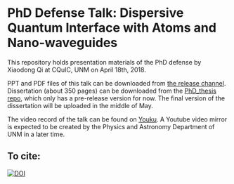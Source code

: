 # PhD Defense Talk: Dispersive Quantum Interface with Atoms and Nano-waveguides
This repository holds presentation materials of the PhD defense by Xiaodong Qi at CQuIC, UNM on April 18th, 2018. 

PPT and PDF files of this talk can be downloaded from [the release channel](https://github.com/i2000s/PhD_DefenseTalk/releases/).
Dissertation (about 350 pages) can be downloaded from the [PhD_thesis repo](https://github.com/i2000s/PhD_Thesis/releases), which only has a pre-release version for now. 
The final version of the dissertation will be uploaded in the middle of May. 

The video record of the talk can be found on [Youku](http://v.youku.com/v_show/id_XMzU1MTg3Mzk0OA==.html).
A Youtube video mirror is expected to be created by the Physics and Astronomy Department of UNM in a later time. 

## To cite: 

[![DOI](https://zenodo.org/badge/91208437.svg)](https://zenodo.org/badge/latestdoi/91208437)
